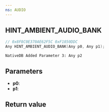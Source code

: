 ```yaml
---
ns: AUDIO
---
```

## HINT_AMBIENT_AUDIO_BANK

```c
// 0x8F8C0E370AE62F5C 0xF1850DDC
Any HINT_AMBIENT_AUDIO_BANK(Any p0, Any p1);
```

```
NativeDB Added Parameter 3: Any p2
```

## Parameters
* **p0**: 
* **p1**: 

## Return value
